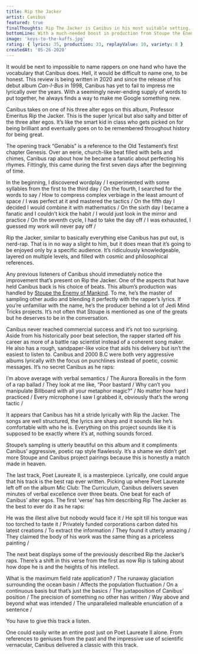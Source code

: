 ```yaml
---
title: Rip the Jacker
artist: Canibus
featured: true
finalThoughts: Rip The Jacker is Canibus in his most suitable setting. Rapping complex, scientific bars over sinister and ghostly beats that allow him to project his vision upon the listener. He’s always had the ability to rhyme words that almost appear to be made-up, but he finally found a way to combine that with superb production from Stoupe. This album is one of Canibus' best projects to date.
bottomLine: With a much-needed boost in production from Stoupe the Enemy of Mankind, Rip the Jacker showcases the lyrical mastermind that Canibus is and delivers some of his best work.
image: 'keys-to-the-kuffs.jpg'
rating: { lyrics: 35, production: 33, replayValue: 10, variety: 8 }
createdAt: '05-26-2020'
---
```


It would be next to impossible to name rappers on one hand who have the vocabulary that Canibus does. Hell, it would be difficult to name one, to be honest. This review is being written in 2020 and since the release of his debut album _Can-I-Bus_ in 1998, Canibus has yet to fail to impress me lyrically over the years. With a seemingly never-ending supply of words to put together, he always finds a way to make me Google something new.

Canibus takes on one of his three alter egos on this album, Professor Emeritus Rip the Jacker. This is the super lyrical but also salty and bitter of the three alter egos. It’s like the smart kid in class who gets picked on for being brilliant and eventually goes on to be remembered throughout history for being great.

The opening track “Genabis” is a reference to the Old Testament’s first chapter Genesis. Over an eerie, church-like beat filled with bells and chimes, Canibus rap about how he became a fanatic about perfecting his rhymes. Fittingly, this came during the first seven days after the beginning of time.

<quote song="Genibus">
In the beginning, I discovered wordplay /
I experimented with some syllables from the first to the third day /
On the fourth, I searched for the words to say /
How to compress complex verbiage in the least amount of space /
I was perfect at it and mastered the tactics /
On the fifth day I decided I would combine it with mathematics /
On the sixth day I became a fanatic and I couldn’t kick the habit /
I would just look in the mirror and practice /
On the seventh cycle, I had to take the day off /
I was exhausted, I guessed my work will never pay off /
</quote>

<video-embed link="https://youtu.be/PqLGW2aS_sU"></video-embed>

Rip the Jacker, similar to basically everything else Canibus has put out, is nerd-rap. That is in no way a slight to him, but it does mean that it’s going to be enjoyed only by a specific audience. It’s ridiculously knowledgeable, layered on multiple levels, and filled with cosmic and philosophical references.

Any previous listeners of Canibus should immediately notice the improvement that’s present on Rip the Jacker. One of the aspects that have held Canibus back is his choice of beats. This album’s production was handled by [Stoupe the Enemy of Mankind](https://en.wikipedia.org/wiki/Stoupe_the_Enemy_of_Mankind). To me, he’s the master of sampling other audio and blending it perfectly with the rapper’s lyrics. If you’re unfamiliar with the name, he’s the producer behind a lot of Jedi Mind Tricks projects. It’s not often that Stoupe is mentioned as one of the greats but he deserves to be in the conversation.

Canibus never reached commercial success and it’s not too surprising. Aside from his historically poor beat selection, the rapper started off his career as more of a battle rap scientist instead of a coherent song maker. He also has a rough, sandpaper-like voice that aids his delivery but isn’t the easiest to listen to. Canibus and 2000 B.C were both very aggressive albums lyrically with the focus on punchlines instead of poetic, cosmic messages. It’s no secret Canibus as he raps:

<quote song="Levitibus">
I’m above average with verbal semantics /
The Aurora Borealis in the form of a rap ballad /
They look at me like, “Poor bastard /
Why can’t you manipulate Billboard with all your metaphor magic?” /
No matter how hard I practiced /
Every microphone I saw I grabbed it, obviously that’s the wrong tactic /
</quote>

It appears that Canibus has hit a stride lyrically with Rip the Jacker. The songs are well structured, the lyrics are sharp and it sounds like he’s comfortable with who he is. Everything on this project sounds like it is supposed to be exactly where it’s at, nothing sounds forced.

Stoupe’s sampling is utterly beautiful on this album and it compliments Canibus’ aggressive, poetic rap style flawlessly. It’s a shame we didn’t get more Stoupe and Canibus project pairings because this is honestly a match made in heaven.

The last track, Poet Laureate II, is a masterpiece. Lyrically, one could argue that his track is the best rap ever written. Picking up where Poet Laureate left off on the album Mic Club: The Curriculum, Canibus delivers seven minutes of verbal excellence over three beats. One beat for each of Canibus’ alter egos. The first ‘verse’ has him describing Rip The Jacker as the best to ever do it as he raps:

<quote song="Poet Laureate II (beat one)">
He was the illest alive but nobody would face it /
He spit till his tongue was too torched to taste it /
Privately funded corporations carbon dated his latest creations /
To extract the information /
They found it utterly amazing /
They claimed the body of his work was the same thing as a priceless painting /
</quote>

The next beat displays some of the previously described Rip the Jacker’s raps. There’s a shift in this verse from the first as now Rip is talking about how dope he is and the heights of his intellect.

<quote song="Poet Laureate II (beat two)">
What is the maximum field rate application? /
The runaway glaciation surrounding the ocean basin /
Affects the population fluctuation /
On a continuous basis but that’s just the basics /
The juxtaposition of Canibus’ position /
The precision of something no other has written /
Way above and beyond what was intended /
The unparalleled malleable enunciation of a sentence /
</quote>

You have to give this track a listen.

<video-embed link="https://youtu.be/PqLGW2aS_sU"></video-embed>

One could easily write an entire post just on Poet Laureate II alone. From references to geniuses from the past and the impressive use of scientific vernacular, Canibus delivered a classic with this track.
